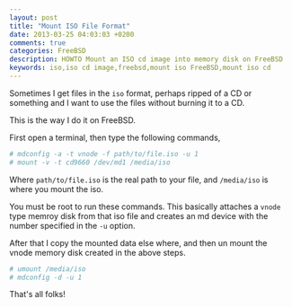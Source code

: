 ```yaml
---
layout: post
title: "Mount ISO File Format"
date: 2013-03-25 04:03:03 +0200
comments: true
categories: FreeBSD
description: HOWTO Mount an ISO cd image into memory disk on FreeBSD
keywords: iso,iso cd image,freebsd,mount iso FreeBSD,mount iso cd 
---
```

Sometimes I get files in the `iso` format, perhaps ripped of a CD or something and I want to use the files without burning it to a CD.

This is the way I do it on FreeBSD.

First open a terminal, then type the following commands,
``` bash
# mdconfig -a -t vnode -f path/to/file.iso -u 1
# mount -v -t cd9660 /dev/md1 /media/iso
```

Where `path/to/file.iso` is the real path to your file, and `/media/iso` is where you mount the iso.

You must be root to run these commands. This basically attaches a `vnode` type memroy disk from that iso file and creates an md device with the number specified in the `-u` option.

After that I copy the mounted data else where, and then un mount the vnode memory disk created in the above steps.
``` bash
# umount /media/iso
# mdconfig -d -u 1
```

That's all folks!
